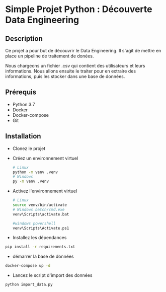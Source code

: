 # Simple Projet Python : Découverte Data Engineering

## Description

Ce projet a pour but de découvrir le Data Engineering. Il s'agit de mettre en place un pipeline de traitement de donées.

Nous chargeons un fichier .csv qui contient des utilisateurs et leurs informations. Nous allons ensuite le traiter pour en extraire des informations, puis les stocker dans une base de données.

## Prérequis

- Python 3.7
- Docker
- Docker-compose
- Git

## Installation

- Clonez le projet
- Créez un environnement virtuel

    ```bash
    # Linux
    python -m venv .venv
    # Windows
    py -m venv .venv
    ```

- Activez l'environnement virtuel

    ```bash
    # Linux
    source venv/bin/activate
    # Windows batch/cmd.exe
    venv\Scripts\activate.bat

    #windows powershell
    venv\Scripts\Activate.ps1
    ```

- Installez les dépendances

```bash
pip install -r requirements.txt
```

- démarrer la base de données

```bash
docker-compose up -d
```

- Lancez le script d'import des données

```bash
python import_data.py
```
